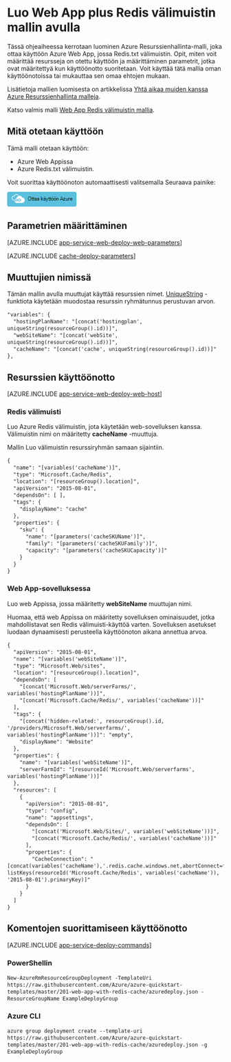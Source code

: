 <properties 
    pageTitle="Säännöstä Web App, jossa Redis.txt välimuisti" 
    description="Azure Resurssienhallinta mallin avulla voit ottaa käyttöön web app, jossa Redis välimuistin." 
    services="app-service" 
    documentationCenter="" 
    authors="steved0x" 
    manager="erickson-doug" 
    editor=""/>

<tags 
    ms.service="app-service" 
    ms.workload="web" 
    ms.tgt_pltfrm="na" 
    ms.devlang="na" 
    ms.topic="article" 
    ms.date="10/25/2016" 
    ms.author="sdanie"/>

# <a name="create-a-web-app-plus-redis-cache-using-a-template"></a>Luo Web App plus Redis välimuistin mallin avulla

Tässä ohjeaiheessa kerrotaan luominen Azure Resurssienhallinta-malli, joka ottaa käyttöön Azure Web App, jossa Redis.txt välimuistin. Opit, miten voit määrittää resursseja on otettu käyttöön ja määrittäminen parametrit, jotka ovat määritettyä kun käyttöönotto suoritetaan. Voit käyttää tätä mallia oman käyttöönotoissa tai mukauttaa sen omaa ehtojen mukaan.

Lisätietoja mallien luomisesta on artikkelissa [Yhtä aikaa muiden kanssa Azure Resurssienhallinta malleja](../resource-group-authoring-templates.md).

Katso valmis malli [Web App Redis välimuistin mallia](https://github.com/Azure/azure-quickstart-templates/blob/master/201-web-app-with-redis-cache/azuredeploy.json).

## <a name="what-you-will-deploy"></a>Mitä otetaan käyttöön

Tämä malli otetaan käyttöön:

- Azure Web Appissa
- Azure Redis.txt välimuistin.

Voit suorittaa käyttöönoton automaattisesti valitsemalla Seuraava painike:

[![Ottaa käyttöön Azure](./media/cache-web-app-arm-with-redis-cache-provision/deploybutton.png)](https://portal.azure.com/#create/Microsoft.Template/uri/https%3A%2F%2Fraw.githubusercontent.com%2FAzure%2Fazure-quickstart-templates%2Fmaster%2F201-web-app-with-redis-cache%2Fazuredeploy.json)

## <a name="parameters-to-specify"></a>Parametrien määrittäminen

[AZURE.INCLUDE [app-service-web-deploy-web-parameters](../../includes/app-service-web-deploy-web-parameters.md)]

[AZURE.INCLUDE [cache-deploy-parameters](../../includes/cache-deploy-parameters.md)]

## <a name="variables-for-names"></a>Muuttujien nimissä

Tämän mallin avulla muuttujat käyttää resurssien nimet. [UniqueString](../resource-group-template-functions.md#uniquestring) -funktiota käytetään muodostaa resurssin ryhmätunnus perustuvan arvon.

    "variables": {
      "hostingPlanName": "[concat('hostingplan', uniqueString(resourceGroup().id))]",
      "webSiteName": "[concat('webSite', uniqueString(resourceGroup().id))]",
      "cacheName": "[concat('cache', uniqueString(resourceGroup().id))]"
    },


## <a name="resources-to-deploy"></a>Resurssien käyttöönotto

[AZURE.INCLUDE [app-service-web-deploy-web-host](../../includes/app-service-web-deploy-web-host.md)]

### <a name="redis-cache"></a>Redis välimuisti

Luo Azure Redis välimuistin, jota käytetään web-sovelluksen kanssa. Välimuistin nimi on määritetty **cacheName** -muuttuja.

Mallin Luo välimuistin resurssiryhmän samaan sijaintiin. 

    {
      "name": "[variables('cacheName')]",
      "type": "Microsoft.Cache/Redis",
      "location": "[resourceGroup().location]",
      "apiVersion": "2015-08-01",
      "dependsOn": [ ],
      "tags": {
        "displayName": "cache"
      },
      "properties": {
        "sku": {
          "name": "[parameters('cacheSKUName')]",
          "family": "[parameters('cacheSKUFamily')]",
          "capacity": "[parameters('cacheSKUCapacity')]"
        }
      }
    }


### <a name="web-app"></a>Web App-sovelluksessa

Luo web Appissa, jossa määritetty **webSiteName** muuttujan nimi.

Huomaa, että web Appissa on määritetty sovelluksen ominaisuudet, jotka mahdollistavat sen Redis välimuisti-käyttöä varten. Sovelluksen asetukset luodaan dynaamisesti perusteella käyttöönoton aikana annettua arvoa.
        
    {
      "apiVersion": "2015-08-01",
      "name": "[variables('webSiteName')]",
      "type": "Microsoft.Web/sites",
      "location": "[resourceGroup().location]",
      "dependsOn": [
        "[concat('Microsoft.Web/serverFarms/', variables('hostingPlanName'))]",
        "[concat('Microsoft.Cache/Redis/', variables('cacheName'))]"
      ],
      "tags": {
        "[concat('hidden-related:', resourceGroup().id, '/providers/Microsoft.Web/serverfarms/', variables('hostingPlanName'))]": "empty",
        "displayName": "Website"
      },
      "properties": {
        "name": "[variables('webSiteName')]",
        "serverFarmId": "[resourceId('Microsoft.Web/serverfarms', variables('hostingPlanName'))]"
      },
      "resources": [
        {
          "apiVersion": "2015-08-01",
          "type": "config",
          "name": "appsettings",
          "dependsOn": [
            "[concat('Microsoft.Web/Sites/', variables('webSiteName'))]",
            "[concat('Microsoft.Cache/Redis/', variables('cacheName'))]"
          ],
          "properties": {
            "CacheConnection": "[concat(variables('cacheName'),'.redis.cache.windows.net,abortConnect=false,ssl=true,password=', listKeys(resourceId('Microsoft.Cache/Redis', variables('cacheName')), '2015-08-01').primaryKey)]"
          }
        }
      ]
    }

## <a name="commands-to-run-deployment"></a>Komentojen suorittamiseen käyttöönotto

[AZURE.INCLUDE [app-service-deploy-commands](../../includes/app-service-deploy-commands.md)]

### <a name="powershell"></a>PowerShellin

    New-AzureRmResourceGroupDeployment -TemplateUri https://raw.githubusercontent.com/Azure/azure-quickstart-templates/master/201-web-app-with-redis-cache/azuredeploy.json -ResourceGroupName ExampleDeployGroup

### <a name="azure-cli"></a>Azure CLI

    azure group deployment create --template-uri https://raw.githubusercontent.com/Azure/azure-quickstart-templates/master/201-web-app-with-redis-cache/azuredeploy.json -g ExampleDeployGroup


